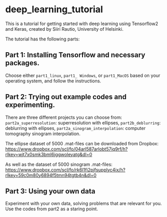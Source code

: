 # deep_learning_tutorial
This is a tutorial for getting started with deep learning using Tensorflow2 and Keras, created by Siiri Rautio, University of Helsinki.

The tutorial has the following parts:

## Part 1: Installing Tensorflow and necessary packages.
Choose either ```part1_linux```, ```part1_ Windows```, or ```part1_MacOS``` based on your operating system, and follow the instructions.

## Part 2: Trying out example codes and experimenting.
There are three different projects you can choose from:
```part2a_superresolution```: superresolution with ellipses, 
```part2b_deblurring```: deblurring with ellipses, 
```part2a_sinogram_interpolation```: computer tomography sinogram interpolation.

The ellipse dataset of 5000 .mat-files can be downloaded from Dropbox:
https://www.dropbox.com/scl/fo/04arl587arlobt57iq9rf/h?rlkey=wjt7x0smk3bml6jggwoleyatg&dl=0

As well as the dataset of 5000 sinogram .mat-files:
https://www.dropbox.com/scl/fo/rk6l1fi2pjfsupplyc4ix/h?rlkey=59c0m80y6894f5tmn94tgtb4n&dl=0

## Part 3: Using your own data
Experiment with your own data, solving problems that are relevant for you. Use the codes from part2 as a staring point.
